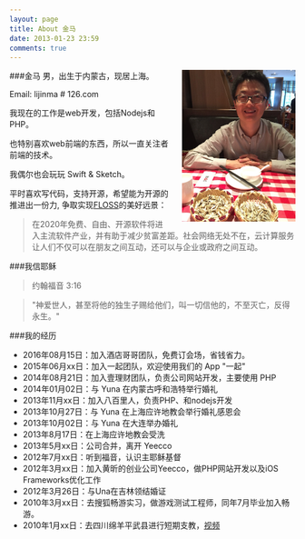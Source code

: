 ```yaml
---
layout: page
title: About 金马
date: 2013-01-23 23:59
comments: true
---
```


<img src="../images/post/touxiang.jpeg" alt="金马" target="_blank" style="float:right;width:200px;margin-left:20px;"  />

###金马
男，出生于内蒙古，现居上海。

Email: lijinma # 126.com

我现在的工作是web开发，包括Nodejs和PHP。

也特别喜欢web前端的东西，所以一直关注者前端的技术。

我偶尔也会玩玩 Swift & Sketch。



平时喜欢写代码，支持开源，希望能为开源的推进出一份力, 争取实现[FLOSS](http://baike.baidu.com/view/1483082.htm)的美好远景：
>在2020年免费、自由、开源软件将进入主流软件产业，并有助于减少贫富差距。社会网络无处不在，云计算服务让人们不仅可以在朋友之间互动，还可以与企业或政府之间互动。

###我信耶稣

>约翰福音 3:16

>"神爱世人，甚至将他的独生子赐给他们，叫一切信他的，不至灭亡，反得永生。"


###我的经历
*  2016年08月15日：加入酒店哥哥团队，免费订会场，省钱省力。
*  2015年06月xx日：加入一起团队，欢迎使用我们的 App "一起"
*  2014年08月21日：加入壹理财团队，负责公司网站开发，主要使用 PHP
*  2014年01月02日：与 Yuna 在内蒙古呼和浩特举行婚礼
*  2013年11月xx日：加入八百里人，负责PHP、和nodejs开发
*  2013年10月27日：与 Yuna 在上海应许地教会举行婚礼感恩会
*  2013年10月02日：与 Yuna 在大连举办婚礼
*  2013年8月17日：在上海应许地教会受洗
*  2013年5月xx日：公司合并，离开 Yeecco
*  2012年7月xx日：听到福音，认识主耶稣基督
*  2012年3月xx日：加入黄昕的创业公司Yeecco，做PHP网站开发以及iOS Frameworks优化工作
*  2012年3月26日：与Una在吉林领结婚证
*  2010年3月xx日：去搜狐畅游实习，做游戏测试工程师，同年7月毕业加入畅游。
*  2010年1月xx日：去四川绵羊平武县进行短期支教，[视频](http://v.youku.com/v_show/id_XMTYyOTQ2ODI4.html)




